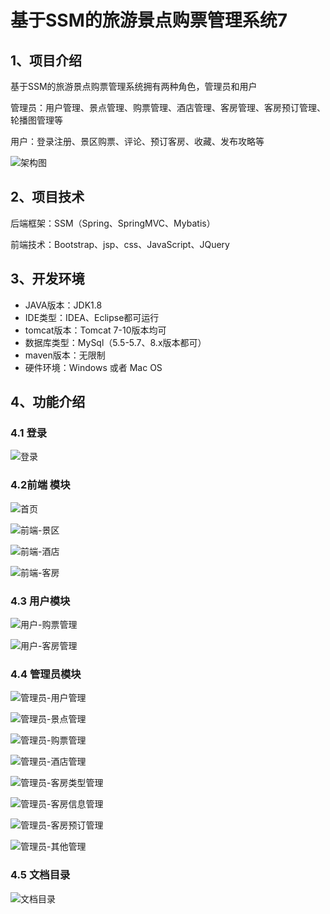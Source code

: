 # 基于SSM的旅游景点购票管理系统7

## 1、项目介绍

基于SSM的旅游景点购票管理系统拥有两种角色，管理员和用户

管理员：用户管理、景点管理、购票管理、酒店管理、客房管理、客房预订管理、轮播图管理等

用户：登录注册、景区购票、评论、预订客房、收藏、发布攻略等

![架构图](https://www.codeshop.fun/Typora-Images/202211152210744.jpg)


## 2、项目技术

后端框架：SSM（Spring、SpringMVC、Mybatis）

前端技术：Bootstrap、jsp、css、JavaScript、JQuery

## 3、开发环境

- JAVA版本：JDK1.8
- IDE类型：IDEA、Eclipse都可运行
- tomcat版本：Tomcat 7-10版本均可
- 数据库类型：MySql（5.5-5.7、8.x版本都可） 
- maven版本：无限制
- 硬件环境：Windows 或者 Mac OS


## 4、功能介绍

### 4.1 登录

![登录](https://www.codeshop.fun/Typora-Images/202211152209032.jpg)

### 4.2前端 模块

![首页](https://www.codeshop.fun/Typora-Images/202211152209372.jpg)

![前端-景区](https://www.codeshop.fun/Typora-Images/202211152209680.jpg)

![前端-酒店](https://www.codeshop.fun/Typora-Images/202211152209921.jpg)

![前端-客房](https://www.codeshop.fun/Typora-Images/202211152209716.jpg)

### 4.3 用户模块

![用户-购票管理](https://www.codeshop.fun/Typora-Images/202211152209137.jpg)

![用户-客房管理](https://www.codeshop.fun/Typora-Images/202211152209090.jpg)

### 4.4 管理员模块

![管理员-用户管理](https://www.codeshop.fun/Typora-Images/202211152210541.jpg)

![管理员-景点管理](https://www.codeshop.fun/Typora-Images/202211152210770.jpg)

![管理员-购票管理](https://www.codeshop.fun/Typora-Images/202211152210963.jpg)

![管理员-酒店管理](https://www.codeshop.fun/Typora-Images/202211152210369.jpg)

![管理员-客房类型管理](https://www.codeshop.fun/Typora-Images/202211152210679.jpg)

![管理员-客房信息管理](https://www.codeshop.fun/Typora-Images/202211152210627.jpg)

![管理员-客房预订管理](https://www.codeshop.fun/Typora-Images/202211152210021.jpg)

![管理员-其他管理](https://www.codeshop.fun/Typora-Images/202211152210394.jpg)

### 4.5 文档目录

![文档目录](https://www.codeshop.fun/Typora-Images/202211152210123.jpg)

